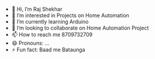- 👋 Hi, I’m Raj Shekhar
- 👀 I’m interested in Projects on Home Automation
- 🌱 I’m currently learning Arduino
- 💞️ I’m looking to collaborate on Home Automation Project
- 📫 How to reach me 8709732709
- 😄 Pronouns: ...
- ⚡ Fun fact: Baad me Bataunga

<!---
rajshekhar00/rajshekhar00 is a ✨ special ✨ repository because its `README.md` (this file) appears on your GitHub profile.
You can click the Preview link to take a look at your changes.
--->
